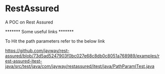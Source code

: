 RestAssured
===========

A POC on Rest Assured


******* Some useful links *******

To Hit the path parameters refer to the below link

https://github.com/jayway/rest-assured/blob/73d5ad5247903f0bc027e68c8db0c8051a768989/examples/rest-assured-itest-java/src/test/java/com/jayway/restassured/itest/java/PathParamITest.java
